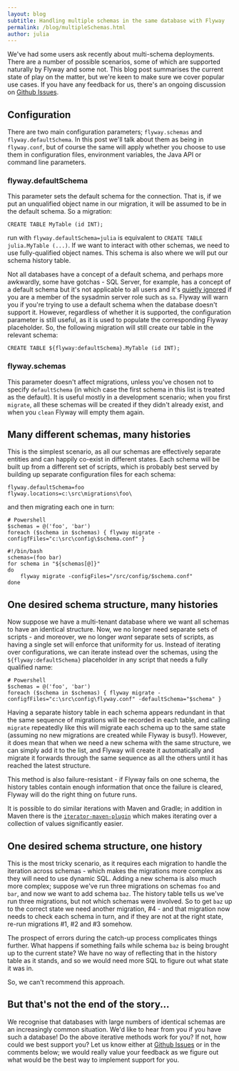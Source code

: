 ```yaml
---
layout: blog
subtitle: Handling multiple schemas in the same database with Flyway
permalink: /blog/multipleSchemas.html
author: julia
---
```


We've had some users ask recently about multi-schema deployments. There are a number of possible scenarios, some
of which are supported naturally by Flyway and some not. This blog post summarises the current state of play
on the matter, but we're keen to make sure we cover popular use cases. If you have any feedback for us, 
there's an ongoing discussion on [Github Issues](https://github.com/flyway/flyway/issues/2995).

## Configuration

There are two main configuration parameters; `flyway.schemas` and `flyway.defaultSchema`. In this post we'll talk
about them as being in `flyway.conf`, but of course the same will apply whether you choose to use them in configuration
files, environment variables, the Java API or command line parameters.

### flyway.defaultSchema

This parameter sets the default schema for the connection. That is, if we put an unqualified object name in our 
migration, it will be assumed to be in the default schema. So a migration:

```
CREATE TABLE MyTable (id INT);
```

run with `flyway.defaultSchema=julia` is equivalent to `CREATE TABLE julia.MyTable (...)`. If we want to interact
with other schemas, we need to use fully-qualified object names. This schema is also where we will put our 
schema history table.

Not all databases have a concept of a default schema, and perhaps more awkwardly, some have gotchas - SQL Server,
for example, has a concept of a default schema but it's not applicable to all users and it's 
[quietly ignored](https://docs.microsoft.com/en-us/sql/t-sql/statements/alter-user-transact-sql?redirectedfrom=MSDN&view=sql-server-ver15) 
if you are a member of the sysadmin server role such as `sa`. Flyway will warn you if you're trying to use
a default schema when the database doesn't support it. However, regardless of whether it is supported,
the configuration parameter is still useful, as it is used 
to populate the corresponding Flyway placeholder.
So, the following migration will still create our table in the relevant schema:

```
CREATE TABLE ${flyway:defaultSchema}.MyTable (id INT);
```

### flyway.schemas

This parameter doesn't affect migrations, unless you've chosen not to specify `defaultSchema` (in which case the first 
schema in this list is treated as the default). It is useful mostly in a development scenario; when you first `migrate`,
all these schemas will be created if they didn't already exist, and when you `clean` Flyway will empty them again.

## Many different schemas, many histories

This is the simplest scenario, as all our schemas are effectively separate entities and can happily co-exist in different
states. Each schema will be built up from a different set of scripts, which is probably best served by building up
separate configuration files for each schema:

```
flyway.defaultSchema=foo
flyway.locations=c:\src\migrations\foo\
```

and then migrating each one in turn:

```
# Powershell
$schemas = @('foo', 'bar')
foreach ($schema in $schemas) { flyway migrate -configfFiles="c:\src\config\$schema.conf" }
```

```
#!/bin/bash
schemas=(foo bar)
for schema in "${schemas[@]}"
do
    flyway migrate -configFiles="/src/config/$schema.conf" 
done
```

## One desired schema structure, many histories

Now suppose we have a multi-tenant database where we want all schemas to have an identical structure. Now, we no longer
need separate sets of scripts - and moreover, we no longer *want* separate sets of scripts, as having a single set will
enforce that uniformity for us. Instead of iterating over configurations, we can iterate instead over the schemas,
using the `${flyway:defaultSchema}` placeholder in any script that needs a fully qualified name:

```
# Powershell
$schemas = @('foo', 'bar')
foreach ($schema in $schemas) { flyway migrate -configfFiles="c:\src\config\flyway.conf" -defaultSchema="$schema" }
```

Having a separate history table in each schema appears redundant in that the same sequence of migrations will be
recorded in each table, and calling `migrate` repeatedly like this will migrate each schema up to the same state
(assuming no new migrations are created while Flyway is busy!). However, it does mean that when we need a new
schema with the same structure, we can simply add it
to the list, and Flyway will create it automatically and migrate it forwards through the same sequence as all the
others until it has reached the latest structure.

This method is also failure-resistant - if Flyway fails on one schema, the history tables contain enough information
that once the failure is cleared, Flyway will do the right thing on future runs.  

It is possible to do similar iterations with Maven and Gradle; in addition in Maven there is the 
[`iterator-maven-plugin`](https://github.com/khmarbaise/iterator-maven-plugin) which makes iterating over a collection 
of values significantly easier.

## One desired schema structure, one history

This is the most tricky scenario, as it requires each migration to handle the iteration across schemas - which makes
the migrations more complex as they will need to use dynamic SQL. Adding a new schema is also much more complex;
suppose we've run three migrations on schemas `foo` and `bar`, and now we want to add schema `baz`. The history table
tells us we've run three migrations, but not which schemas were involved. So to get `baz` up to the correct state
we need another migration, #4 - and that migration now needs to check each schema in turn, and if they are not at the
right state, re-run migrations #1, #2 and #3 somehow. 

The prospect of errors during the catch-up process complicates things further. What happens if something fails
while schema `baz` is being brought up to the current state? We have no way of reflecting that in the history table as 
it stands, and so we would need more SQL to figure out what state it was in. 

So, we can't recommend this approach.

## But that's not the end of the story...

We recognise that databases with large numbers of identical schemas are an increasingly common situation. We'd like
to hear from you if you have such a database! Do the above iterative methods work for you? If not, how could we
best support you? Let us know either at [Github Issues](https://github.com/flyway/flyway/issues/2995) or in the comments
below; we would really value your feedback as we figure out what would be the best way to implement support for you.